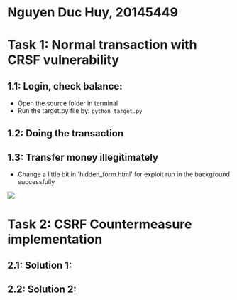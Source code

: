 <h1>Nguyen Duc Huy, 20145449</h1>

# Task 1: Normal transaction with CRSF vulnerability
## 1.1: Login, check balance:
- Open the source folder in terminal
- Run the target.py file by: ```python target.py```
## 1.2: Doing the transaction

## 1.3: Transfer money illegitimately
- Change a little bit in 'hidden_form.html' for exploit run in the background successfully

![](https://avatars.githubusercontent.com/u/583231)

# Task 2: CSRF Countermeasure implementation

## 2.1: Solution 1:

## 2.2: Solution 2: